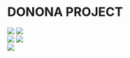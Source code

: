# DONONA PROJECT
<img src="https://i.giphy.com/media/v1.Y2lkPTc5MGI3NjExcmdvbThvYXRmZjY1eTc0M3QxZTR4amVicnphMndhbXh5dDNzNGF3eiZlcD12MV9pbnRlcm5hbF9naWZfYnlfaWQmY3Q9Zw/jMGR2w5bYmO9dBZMtz/giphy.gif">
<img src="https://i.giphy.com/media/v1.Y2lkPTc5MGI3NjExYm4wYXhyZDgzbDY2Zzc3cWdndWRsYmVja290c3cwNDhmNG0xMWxvZiZlcD12MV9pbnRlcm5hbF9naWZfYnlfaWQmY3Q9Zw/CIGhZZ0e4t4a5E6cds/giphy.gif">

<div>
    <img src="https://i.giphy.com/media/v1.Y2lkPTc5MGI3NjExcmdvbThvYXRmZjY1eTc0M3QxZTR4amVicnphMndhbXh5dDNzNGF3eiZlcD12MV9pbnRlcm5hbF9naWZfYnlfaWQmY3Q9Zw/jMGR2w5bYmO9dBZMtz/giphy.gif" style="display: inline-block;">
    <img src="https://i.giphy.com/media/v1.Y2lkPTc5MGI3NjExYm4wYXhyZDgzbDY2Zzc3cWdndWRsYmVja290c3cwNDhmNG0xMWxvZiZlcD12MV9pbnRlcm5hbF9naWZfYnlfaWQmY3Q9Zw/CIGhZZ0e4t4a5E6cds/giphy.gif" style="display: inline-block;">
</div>

<img src="https://media1.tenor.com/m/cttKqiZNZM0AAAAC/tom-and-jerry.gif">
